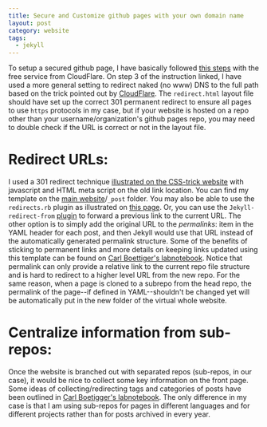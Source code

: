 ```yaml
---
title: Secure and Customize github pages with your own domain name
layout: post
category: website
tags:
  - jekyll
---
```


To setup a secured github page, I have basically followed [this steps](https://blog.cloudflare.com/secure-and-fast-github-pages-with-cloudflare/) with the free service from CloudFlare.
On step 3 of the instruction linked, I have used a more general setting to redirect naked (no www) DNS to the full path based on the trick pointed out by [CloudFlare](https://support.cloudflare.com/hc/en-us/articles/200172286-How-do-I-perform-URL-forwarding-or-redirects-with-CloudFlare-).
The `redirect.html` layout file should have set up the correct 301 permanent redirect to ensure all pages to use `https` protocols in my case, but if your website is hosted on a repo other than your username/organization's github pages repo, you may need to double check if the URL is correct or not in the layout file.

Redirect URLs:
=============
I used a 301 redirect technique [illustrated on the CSS-trick website](https://css-tricks.com/redirect-web-page/) with javascript and HTML meta script on the old link location.
You can find my template on the [main website](https://github.com/i2000s/i2000s.github.io.git)/`_post` folder.
You may also be able to use the `redirects.rb` plugin as illustrated on [this page](http://www.carlboettiger.info/2012/09/19/migrating-from-wordpress-to-jekyll.html).
Or, you can use the `Jekyll-redirect-from` [plugin](https://github.com/jekyll/jekyll-redirect-from) to forward a previous link to the current URL.
The other option is to simply add the original URL to the *permalinks*: item in the YAML header for each post, and then Jekyll would use that URL instead of the automatically generated permalink structure.
Some of the benefits of sticking to permanent links and more details on keeping links updated using this template can be found on [Carl Boettiger's labnotebook](http://www.carlboettiger.info/2013/05/31/notebook-features-digital-archiving.html).
Notice that permalink can only provide a relative link to the current repo file structure and is hard to redirect to a higher level URL from the new repo.
For the same reason, when a page is cloned to a subrepo from the head repo, the permalink of the page--if defined in YAML--shouldn't be changed yet will be automatically put in the new folder of the virtual whole website.

Centralize information from sub-repos:
======================================
Once the website is branched out with separated repos (sub-repos, in our case), it would be nice to collect some key information on the front page.
Some ideas of collecting/redirecting tags and categories of posts have been outlined in [Carl Boetigger's labnotebook](http://www.carlboettiger.info/2015/01/01/notebook-maintenance-and-scaling.html).
The only difference in my case is that I am using sub-repos for pages in different languages and for different projects rather than for posts archived in every year.

